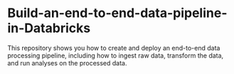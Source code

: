 # Build-an-end-to-end-data-pipeline-in-Databricks
This repository shows you how to create and deploy an end-to-end data processing pipeline, including how to ingest raw data, transform the data, and run analyses on the processed data.
